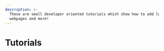 ```yaml
---
description: >-
  These are small developer oriented tutorials which show how to add locks to
  webpages and more!
---
```


# Tutorials

